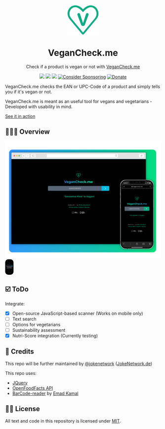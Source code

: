 <p align="center">
 <img width="100px" src="img/VeganCheck.svg" align="center" alt="VeganCheck Logo">
 <h1 align="center">VeganCheck.me</h1>
 <p align="center">Check if a product is vegan or not with <a href="https://vegancheck.me">VeganCheck.me</a></p>
</p>
  <p align="center">
  <a href="https://app.fossa.com/projects/git%2Bgithub.com%2Fphilipbrembeck%2Fvegancheck.me?ref=badge_small" alt="FOSSA Status"><img src="https://app.fossa.com/api/projects/git%2Bgithub.com%2Fphilipbrembeck%2Fvegancheck.me.svg?type=small"></a>
  <a href="https://app.fossa.com/projects/git%2Bgithub.com%2Fphilipbrembeck%2Fvegancheck.me?ref=badge_shield" alt="FOSSA Status"><img src="https://app.fossa.com/api/projects/git%2Bgithub.com%2Fphilipbrembeck%2Fvegancheck.me.svg?type=shield"></a>
	<a href="https://www.codacy.com/gh/philipbrembeck/vegancheck.me/dashboard?utm_source=github.com&amp;utm_medium=referral&amp;utm_content=philipbrembeck/vegancheck.me&amp;utm_campaign=Badge_Grade"><img src="https://app.codacy.com/project/badge/Grade/181208ec1e6644e0bdc7a8b3271e3708"/></a>
	<a href="https://github.com/sponsors/philipbrembeck"><img src="https://img.shields.io/badge/Sponsor-white.svg?logo=githubsponsors" alt="Consider Sponsoring"></a>
	<a href="https://www.paypal.com/donate?hosted_button_id=N4F7DAQH7ET2G"><img src="https://img.shields.io/badge/Donate-blue.svg?logo=paypal" alt="Donate"></a>
  </p>

VeganCheck.me checks the EAN or UPC-Code of a product and simply tells you if it's vegan or not.

VeganCheck.me is meant as an useful tool for vegans and vegetarians - Developed with usability in mind. 

[See it in action](https://vegancheck.me)

## 👨🏼‍💻 Overview

![VeganCheck.me Screenshot](img/Hero.svg)
<img src="img/demo.gif" alt="VeganCheck.me Demo" height="50" style="border-radius: 10px;">

## ☑️ ToDo 

Integrate: 

* [x] Open-source JavaScript-based scanner (Works on mobile only)
* [ ] Text search
* [ ] Options for vegetarians
* [ ] Sustainability assessment
* [x] Nutri-Score integration (Currently testing)

## 🤝 Credits 

This repo will be further maintained by [@jokenetwork](https://github.com/jokenetwork) ([JokeNetwork.de](https://jokenetwork.de))

This repo uses:

* [JQuery](https://jquery.com)
* [OpenFoodFacts API](https://openfoodfacts.org)
* [BarCode-reader](https://github.com/iemadk/BarCode-reader) by [Emad Kamal](https://github.com/iemadk)

## 👩‍⚖️ License

All text and code in this repository is licensed under [MIT](https://github.com/philipbrembeck/VeganCheck.me/blob/main/LICENSE).
